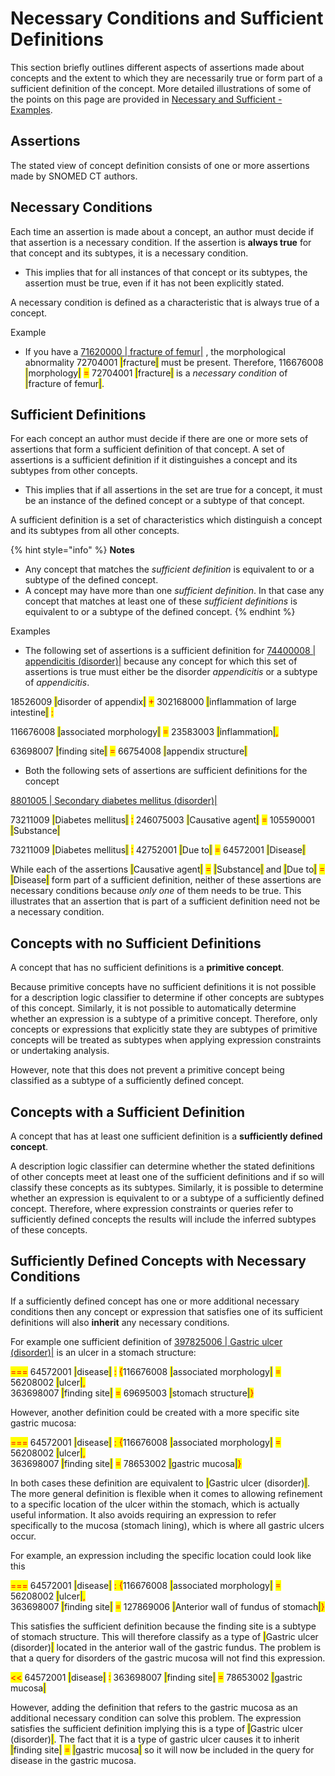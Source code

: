 # Necessary Conditions and Sufficient Definitions

This section briefly outlines different aspects of assertions made about concepts and the extent to which they are necessarily true or form part of a sufficient definition of the concept. More detailed illustrations of some of the points on this page are provided in [Necessary and Sufficient - Examples](../../appendixes/appendix-d-concept-definition-illustrations/d2-necessary-and-sufficient-examples.md).

## Assertions

The stated view of concept definition consists of one or more assertions made by SNOMED CT authors.

## Necessary Conditions

Each time an assertion is made about a concept, an author must decide if that assertion is a necessary condition. If the assertion is **always true** for that concept and its subtypes, it is a necessary condition.

* This implies that for all instances of that concept or its subtypes, the assertion must be true, even if it has not been explicitly stated.

A necessary condition is defined as a characteristic that is always true of a concept.

Example

* If you have a [71620000 | fracture of femur|](http://snomed.info/id/71620000) , the morphological abnormality 72704001 <mark style="color:blue;">|</mark>fracture<mark style="color:blue;">|</mark> must be present. Therefore, 116676008 <mark style="color:blue;">|</mark>morphology<mark style="color:blue;">|</mark> <mark style="color:red;">=</mark> 72704001 <mark style="color:blue;">|</mark>fracture<mark style="color:blue;">|</mark> is a _necessary condition_ of <mark style="color:blue;">|</mark>fracture of femur<mark style="color:blue;">|</mark>.

## Sufficient Definitions

For each concept an author must decide if there are one or more sets of assertions that form a sufficient definition of that concept. A set of assertions is a sufficient definition if it distinguishes a concept and its subtypes from other concepts.

* This implies that if all assertions in the set are true for a concept, it must be an instance of the defined concept or a subtype of that concept.

A sufficient definition is a set of characteristics which distinguish a concept and its subtypes from all other concepts.

{% hint style="info" %}
**Notes**

* Any concept that matches the _sufficient definition_ is equivalent to or a subtype of the defined concept.
* A concept may have more than one _sufficient definition_. In that case any concept that matches at least one of these _sufficient definitions_ is equivalent to or a subtype of the defined concept.
{% endhint %}

Examples

* The following set of assertions is a sufficient definition for [74400008 | appendicitis (disorder)|](http://snomed.info/id/74400008) because any concept for which this set of assertions is true must either be the disorder _appendicitis_ or a subtype of _appendicitis_.

&#x20;                     18526009 <mark style="color:blue;">|</mark>disorder of appendix<mark style="color:blue;">|</mark> <mark style="color:red;">+</mark> 302168000 <mark style="color:blue;">|</mark>inflammation of large intestine<mark style="color:blue;">|</mark> <mark style="color:red;">:</mark>

&#x20;                     116676008 <mark style="color:blue;">|</mark>associated morphology<mark style="color:blue;">|</mark> <mark style="color:red;">=</mark> 23583003 <mark style="color:blue;">|</mark>inflammation<mark style="color:blue;">|</mark><mark style="color:red;">,</mark>&#x20;

&#x20;                     63698007 <mark style="color:blue;">|</mark>finding site<mark style="color:blue;">|</mark> <mark style="color:red;">=</mark> 66754008 <mark style="color:blue;">|</mark>appendix structure<mark style="color:blue;">|</mark>



* Both the following sets of assertions are sufficient definitions for the concept

&#x20;       [8801005 | Secondary diabetes mellitus (disorder)|](http://snomed.info/id/8801005)&#x20;

&#x20;       73211009 <mark style="color:blue;">|</mark>Diabetes mellitus<mark style="color:blue;">|</mark> <mark style="color:red;">:</mark> 246075003 <mark style="color:blue;">|</mark>Causative agent<mark style="color:blue;">|</mark> <mark style="color:red;">=</mark> 105590001 <mark style="color:blue;">|</mark>Substance<mark style="color:blue;">|</mark>

&#x20;       73211009 <mark style="color:blue;">|</mark>Diabetes mellitus<mark style="color:blue;">|</mark> <mark style="color:red;">:</mark> 42752001 <mark style="color:blue;">|</mark>Due to<mark style="color:blue;">|</mark> <mark style="color:red;">=</mark> 64572001 <mark style="color:blue;">|</mark>Disease<mark style="color:blue;">|</mark>

While each of the assertions <mark style="color:blue;">|</mark>Causative agent<mark style="color:blue;">|</mark> <mark style="color:red;">=</mark> <mark style="color:blue;">|</mark>Substance<mark style="color:blue;">|</mark> and <mark style="color:blue;">|</mark>Due to<mark style="color:blue;">|</mark> <mark style="color:red;">=</mark> <mark style="color:blue;">|</mark>Disease<mark style="color:blue;">|</mark> form part of a                              sufficient definition, neither of these assertions are necessary conditions because _only one_ of them needs to be true. This illustrates that an assertion that is part of a sufficient definition need not be a necessary condition.

## Concepts with no Sufficient Definitions

A concept that has no sufficient definitions is a **primitive concept**.

Because primitive concepts have no sufficient definitions it is not possible for a description logic classifier to determine if other concepts are subtypes of this concept. Similarly, it is not possible to automatically determine whether an expression is a subtype of a primitive concept. Therefore, only concepts or expressions that explicitly state they are subtypes of primitive concepts will be treated as subtypes when applying expression constraints or undertaking analysis.

However, note that this does not prevent a primitive concept being classified as a subtype of a sufficiently defined concept.

## Concepts with a Sufficient Definition

A concept that has at least one sufficient definition is a **sufficiently defined concept**.

A description logic classifier can determine whether the stated definitions of other concepts meet at least one of the sufficient definitions and if so will classify these concepts as its subtypes. Similarly, it is possible to determine whether an expression is equivalent to or a subtype of a sufficiently defined concept. Therefore, where expression constraints or queries refer to sufficiently defined concepts the results will include the inferred subtypes of these concepts.

## Sufficiently Defined Concepts with Necessary Conditions

If a sufficiently defined concept has one or more additional necessary conditions then any concept or expression that satisfies one of its sufficient definitions will also **inherit** any necessary conditions.

For example one sufficient definition of [397825006 | Gastric ulcer (disorder)|](http://snomed.info/id/397825006) is an ulcer in a stomach structure:

<mark style="color:red;">===</mark> 64572001 <mark style="color:blue;">|</mark>disease<mark style="color:blue;">|</mark> <mark style="color:red;">:</mark> <mark style="color:red;">{</mark>116676008 <mark style="color:blue;">|</mark>associated morphology<mark style="color:blue;">|</mark> <mark style="color:red;">=</mark> 56208002 <mark style="color:blue;">|</mark>ulcer<mark style="color:blue;">|</mark><mark style="color:red;">,</mark>\
363698007 <mark style="color:blue;">|</mark>finding site<mark style="color:blue;">|</mark> <mark style="color:red;">=</mark> 69695003 <mark style="color:blue;">|</mark>stomach structure<mark style="color:blue;">|</mark><mark style="color:red;">}</mark>

However, another definition could be created with a more specific site gastric mucosa:

<mark style="color:red;">===</mark> 64572001 <mark style="color:blue;">|</mark>disease<mark style="color:blue;">|</mark> <mark style="color:red;">: {</mark>116676008 <mark style="color:blue;">|</mark>associated morphology<mark style="color:blue;">|</mark> <mark style="color:red;">=</mark> 56208002 <mark style="color:blue;">|</mark>ulcer<mark style="color:blue;">|</mark><mark style="color:red;">,</mark>\
363698007 <mark style="color:blue;">|</mark>finding site<mark style="color:blue;">|</mark> <mark style="color:red;">=</mark> 78653002 <mark style="color:blue;">|</mark>gastric mucosa<mark style="color:blue;">|</mark><mark style="color:red;">}</mark>

In both cases these definition are equivalent to <mark style="color:blue;">|</mark>Gastric ulcer (disorder)<mark style="color:blue;">|</mark>. The more general definition is flexible when it comes to allowing refinement to a specific location of the ulcer within the stomach, which is actually useful information. It also avoids requiring an expression to refer specifically to the mucosa (stomach lining), which is where all gastric ulcers occur.

For example, an expression including the specific location could look like this

<mark style="color:red;">===</mark> 64572001 <mark style="color:blue;">|</mark>disease<mark style="color:blue;">|</mark> <mark style="color:red;">: {</mark>116676008 <mark style="color:blue;">|</mark>associated morphology<mark style="color:blue;">|</mark> <mark style="color:red;">=</mark> 56208002 <mark style="color:blue;">|</mark>ulcer<mark style="color:blue;">|</mark><mark style="color:red;">,</mark>\
363698007 <mark style="color:blue;">|</mark>finding site<mark style="color:blue;">|</mark> <mark style="color:red;">=</mark> 127869006 <mark style="color:blue;">|</mark>Anterior wall of fundus of stomach<mark style="color:blue;">|</mark><mark style="color:red;">}</mark>

This satisfies the sufficient definition because the finding site is a subtype of stomach structure. This will therefore classify as a type of <mark style="color:blue;">|</mark>Gastric ulcer (disorder)<mark style="color:blue;">|</mark> located in the anterior wall of the gastric fundus. The problem is that a query for disorders of the gastric mucosa will not find this expression.

<mark style="color:red;"><<</mark> 64572001 <mark style="color:blue;">|</mark>disease<mark style="color:blue;">|</mark> <mark style="color:red;">:</mark> 363698007 <mark style="color:blue;">|</mark>finding site<mark style="color:blue;">|</mark> <mark style="color:red;">=</mark> 78653002 <mark style="color:blue;">|</mark>gastric mucosa<mark style="color:blue;">|</mark>

However, adding the definition that refers to the gastric mucosa as an additional necessary condition can solve this problem. The expression satisfies the sufficient definition implying this is a type of  <mark style="color:blue;">|</mark>Gastric ulcer (disorder)<mark style="color:blue;">|</mark>. The fact that it is a type of gastric ulcer causes it to inherit <mark style="color:blue;">|</mark>finding site<mark style="color:blue;">|</mark> <mark style="color:red;">=</mark> <mark style="color:blue;">|</mark>gastric mucosa<mark style="color:blue;">|</mark> so it will now be included in the query for disease in the gastric mucosa.
